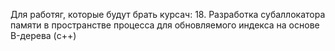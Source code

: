 Для работяг, которые будут брать курсач: 
18. Разработка субаллокатора памяти в пространстве процесса для обновляемого индекса на основе B-дерева (c++)
